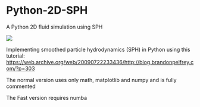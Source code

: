 # Python-2D-SPH
A Python 2D fluid simulation using SPH

![](standingWave.gif)

Implementing smoothed particle hydrodynamics (SPH) in Python using this tutorial:
https://web.archive.org/web/20090722233436/http://blog.brandonpelfrey.com/?p=303

The normal version uses only math, matplotlib and numpy and is fully commented

The Fast version requires numba
